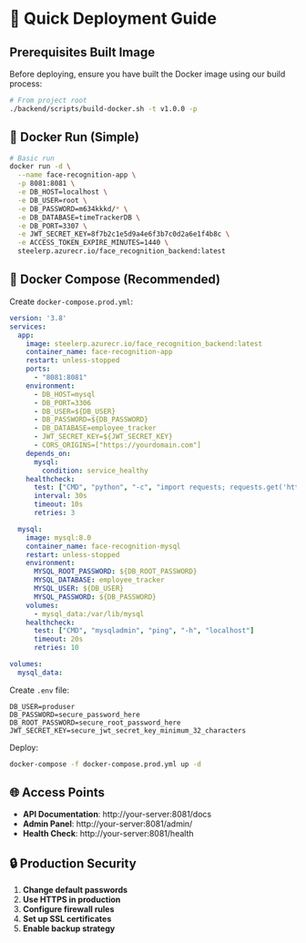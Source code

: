 # 🚀 Quick Deployment Guide

## Prerequisites Built Image

Before deploying, ensure you have built the Docker image using our build process:

```bash
# From project root
./backend/scripts/build-docker.sh -t v1.0.0 -p
```

## 🐋 Docker Run (Simple)

```bash
# Basic run
docker run -d \
  --name face-recognition-app \
  -p 8081:8081 \
  -e DB_HOST=localhost \
  -e DB_USER=root \
  -e DB_PASSWORD=m634kkkd/* \
  -e DB_DATABASE=timeTrackerDB \
  -e DB_PORT=3307 \
  -e JWT_SECRET_KEY=8f7b2c1e5d9a4e6f3b7c0d2a6e1f4b8c \
  -e ACCESS_TOKEN_EXPIRE_MINUTES=1440 \
  steelerp.azurecr.io/face_recognition_backend:latest
```

## 🐙 Docker Compose (Recommended)

Create `docker-compose.prod.yml`:

```yaml
version: '3.8'
services:
  app:
    image: steelerp.azurecr.io/face_recognition_backend:latest
    container_name: face-recognition-app
    restart: unless-stopped
    ports:
      - "8081:8081"
    environment:
      - DB_HOST=mysql
      - DB_PORT=3306
      - DB_USER=${DB_USER}
      - DB_PASSWORD=${DB_PASSWORD}
      - DB_DATABASE=employee_tracker
      - JWT_SECRET_KEY=${JWT_SECRET_KEY}
      - CORS_ORIGINS=["https://yourdomain.com"]
    depends_on:
      mysql:
        condition: service_healthy
    healthcheck:
      test: ["CMD", "python", "-c", "import requests; requests.get('http://localhost:8081/health')"]
      interval: 30s
      timeout: 10s
      retries: 3

  mysql:
    image: mysql:8.0
    container_name: face-recognition-mysql
    restart: unless-stopped
    environment:
      MYSQL_ROOT_PASSWORD: ${DB_ROOT_PASSWORD}
      MYSQL_DATABASE: employee_tracker
      MYSQL_USER: ${DB_USER}
      MYSQL_PASSWORD: ${DB_PASSWORD}
    volumes:
      - mysql_data:/var/lib/mysql
    healthcheck:
      test: ["CMD", "mysqladmin", "ping", "-h", "localhost"]
      timeout: 20s
      retries: 10

volumes:
  mysql_data:
```

Create `.env` file:
```env
DB_USER=produser
DB_PASSWORD=secure_password_here
DB_ROOT_PASSWORD=secure_root_password_here
JWT_SECRET_KEY=secure_jwt_secret_key_minimum_32_characters
```

Deploy:
```bash
docker-compose -f docker-compose.prod.yml up -d
```

## 🌐 Access Points

- **API Documentation**: http://your-server:8081/docs
- **Admin Panel**: http://your-server:8081/admin/
- **Health Check**: http://your-server:8081/health

## 🔒 Production Security

1. **Change default passwords**
2. **Use HTTPS in production**
3. **Configure firewall rules**
4. **Set up SSL certificates**
5. **Enable backup strategy**